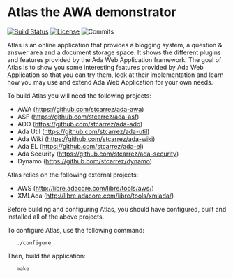 # Atlas the AWA demonstrator

[![Build Status](https://img.shields.io/jenkins/s/http/jenkins.vacs.fr/Atlas.svg)](http://jenkins.vacs.fr/job/Atlas/)
[![License](http://img.shields.io/badge/license-APACHE2-blue.svg)](LICENSE)
![Commits](https://img.shields.io/github/commits-since/stcarrez/atlas/v1.0.0.svg)

Atlas is an online application that provides a blogging system, a question & answer area
and a document storage space.  It shows the different plugins and features provided by
the Ada Web Application framework.  The goal of Atlas is to show you some interesting features
provided by Ada Web Application so that you can try them, look at their implementation
and learn how you may use and extend Ada Web Application for your own needs.

To build Atlas you will need the following projects:

* AWA           (https://github.com/stcarrez/ada-awa)
* ASF           (https://github.com/stcarrez/ada-asf)
* ADO           (https://github.com/stcarrez/ada-ado)
* Ada Util      (https://github.com/stcarrez/ada-util)
* Ada Wiki      (https://github.com/stcarrez/ada-wiki)
* Ada EL        (https://github.com/stcarrez/ada-el)
* Ada Security  (https://github.com/stcarrez/ada-security)
* Dynamo        (https://github.com/stcarrez/dynamo)

Atlas relies on the following external projects:

* AWS      (http://libre.adacore.com/libre/tools/aws/)
* XMLAda   (http://libre.adacore.com/libre/tools/xmlada/)

Before building and configuring Atlas, you should have configured, built and installed
all of the above projects.

To configure Atlas, use the following command:
```
   ./configure
```
Then, build the application:
```
   make
```


